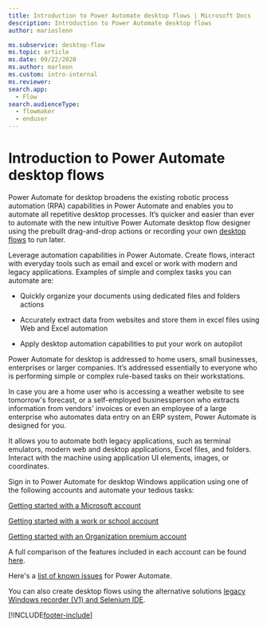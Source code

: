 ```yaml
---
title: Introduction to Power Automate desktop flows | Microsoft Docs
description: Introduction to Power Automate desktop flows
author: mariosleon

ms.subservice: desktop-flow
ms.topic: article
ms.date: 09/22/2020
ms.author: marleon
ms.custom: intro-internal
ms.reviewer:
search.app: 
  - Flow
search.audienceType: 
  - flowmaker
  - enduser
---
```


# Introduction to Power Automate desktop flows

Power Automate for desktop broadens the existing robotic process automation (RPA) capabilities in Power Automate and enables you to automate all repetitive desktop processes. It’s quicker and easier than ever to automate with the new intuitive Power Automate desktop flow designer using the prebuilt drag-and-drop actions or recording your own [desktop flows](create-flow.md) to run later. 

Leverage automation capabilities in Power Automate. Create flows, interact with everyday tools such as email and excel or work with modern and legacy applications. Examples of simple and complex tasks you can automate are: 

- Quickly organize your documents using dedicated files and folders actions 

- Accurately extract data from websites and store them in excel files using Web and Excel automation

- Apply desktop automation capabilities to put your work on autopilot  

Power Automate for desktop is addressed to home users, small businesses, enterprises or larger companies. It’s addressed essentially to everyone who is performing simple or complex rule-based tasks on their workstations.

In case you are a home user who is accessing a weather website to see tomorrow's forecast, or a self-employed businessperson who extracts information from vendors' invoices or even an employee of a large enterprise who automates data entry on an ERP system, Power Automate is designed for you. 

It allows you to automate both legacy applications, such as terminal emulators, modern web and desktop applications, Excel files, and folders. Interact with the machine using application UI elements, images, or coordinates.

Sign in to Power Automate for desktop Windows application using one of the following accounts and automate your tedious tasks: 

[Getting started with a Microsoft account](getting-started-msa.md)

[Getting started with a work or school account](getting-started-freeorg.md)

[Getting started with an Organization premium account](getting-started-org.md)

A full comparison of the features included in each account can be found [here](setup.md#sign-in-account-comparison).

Here's a [list of known issues](setup.md#known-issues-and-limitations) for Power Automate.

You can also create desktop flows using the alternative solutions [legacy Windows recorder (V1) and Selenium IDE](overview.md).

[!INCLUDE[footer-include](../includes/footer-banner.md)]